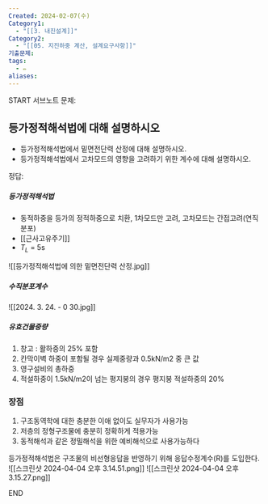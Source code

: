```yaml
---
Created: 2024-02-07(수)
Category1:
  - "[[3. 내진설계]]"
Category2:
  - "[[05. 지진하중 계산, 설계요구사항]]"
기출문제:
tags:
  - ✏️
aliases:
---
```

START
서브노트
문제:  
## 등가정적해석법에 대해 설명하시오
- 등가정적해석법에서 밑면전단력 산정에 대해 설명하시오.
- 등가정적해석법에서 고차모드의 영향을 고려하기 위한 계수에 대해 설명하시오.

정답: 

##### 등가정적해석법
- 동적하중을 등가의 정적하중으로 치환, 1차모드만 고려, 고차모드는 간접고려(연직분포)
- [[근사고유주기]]
- $T_L$ = 5s

![[등가정적해석법에 의한 밑면전단력 산정.jpg]]
##### 수직분포계수
![[2024. 3. 24. - 0 30.jpg]]
##### 유효건물중량

1. 창고 : 활하중의 25% 포함
2. 칸막이벽 하중이 포함될 경우 실제중량과 0.5kN/m2 중 큰 값
3. 영구설비의 총하중
4. 적설하중이 1.5kN/m2이 넘는 평지붕의 경우 평지붕 적설하중의 20%
### 장점

1. 구조동역학에 대한 충분한 이애 없이도 실무자가 사용가능
2. 저층의 정형구조물에 충분히 정확하게 적용가능
3. 동적해석과 같은 정밀해석을 위한 예비해석으로 사용가능하다

등가정적해석법은 구조물의 비선형응답을 반영하기 위해 응답수정계수(R)를 도입한다.
![[스크린샷 2024-04-04 오후 3.14.51.png]]
![[스크린샷 2024-04-04 오후 3.15.27.png]]
<!--ID: 1687265196400-->
END

